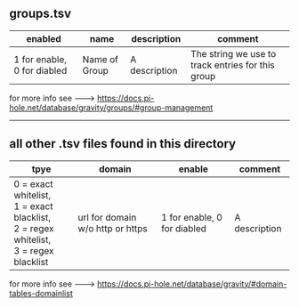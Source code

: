 ## groups.tsv

enabled | name | description | comment
------------ | -------------| ------------ | -------------  
1 for enable, 0 for diabled | Name of Group | A description | The string we use to track entries for this group

for more info see ---> https://docs.pi-hole.net/database/gravity/groups/#group-management
___
## all other .tsv files found in this directory

tpye | domain | enable | comment
------------ | -------------| ------------ | -------------  
0 = exact whitelist,<br>1 = exact blacklist,<br>2 = regex whitelist,<br>3 = regex blacklist | url for domain w/o http or https | 1 for enable, 0 for diabled | A description

for more info see ---> https://docs.pi-hole.net/database/gravity/#domain-tables-domainlist
